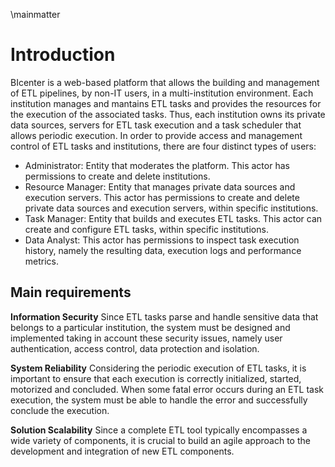 \mainmatter

# Introduction

BIcenter is a web-based platform that allows the building and management of ETL pipelines, by non-IT users, in a multi-institution environment. Each institution manages and mantains ETL tasks and provides the resources for the execution of the associated tasks. Thus, each institution owns its private data sources, servers for ETL task execution and a task scheduler that allows periodic execution. In order to provide access and management control of ETL tasks and institutions, there are four distinct types of users:

- Administrator: Entity that moderates the platform. This actor has permissions to create and delete institutions.
- Resource Manager: Entity that manages private data sources and execution servers. This actor has permissions to create and delete private data sources and execution servers, within specific institutions.
- Task Manager: Entity that builds and executes ETL tasks. This actor can create and configure ETL tasks, within specific institutions.
- Data Analyst: This actor has permissions to inspect task execution history, namely the resulting data, execution logs and performance metrics.

## Main requirements

**Information Security**
Since ETL tasks parse and handle sensitive data that belongs to a particular institution, the system must be designed and implemented taking in account these security issues, namely user authentication, access control, data protection and isolation.

**System Reliability**
Considering the periodic execution of ETL tasks, it is important to ensure that each execution is correctly initialized, started, motorized and concluded. When some fatal error occurs during an ETL task execution, the system must be able to handle the error and successfully conclude the execution.

**Solution Scalability**
Since a complete ETL tool typically encompasses a wide variety of components, it is crucial to build an agile approach to the development and integration of new ETL components.


